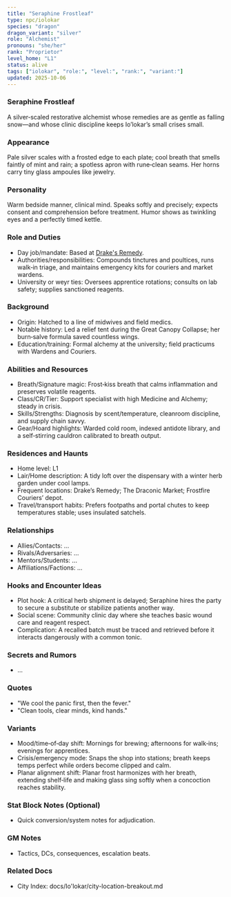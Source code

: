 ```yaml
---
title: "Seraphine Frostleaf"
type: npc/iolokar
species: "dragon"
dragon_variant: "silver"
role: "Alchemist"
pronouns: "she/her"
rank: "Proprietor"
level_home: "L1"
status: alive
tags: ["iolokar", "role:", "level:", "rank:", "variant:"]
updated: 2025-10-06
---
```

### Seraphine Frostleaf

A silver‑scaled restorative alchemist whose remedies are as gentle as falling snow—and whose clinic discipline keeps Io’lokar’s small crises small.

### Appearance

Pale silver scales with a frosted edge to each plate; cool breath that smells faintly of mint and rain; a spotless apron with rune‑clean seams. Her horns carry tiny glass ampoules like jewelry.

### Personality

Warm bedside manner, clinical mind. Speaks softly and precisely; expects consent and comprehension before treatment. Humor shows as twinkling eyes and a perfectly timed kettle.

### Role and Duties

- Day job/mandate: Based at [Drake's Remedy](docs/Io'lokar/Locations/drakes-remedy.md).
- Authorities/responsibilities: Compounds tinctures and poultices, runs walk‑in triage, and maintains emergency kits for couriers and market wardens.
- University or weyr ties: Oversees apprentice rotations; consults on lab safety; supplies sanctioned reagents.

### Background

- Origin: Hatched to a line of midwives and field medics.
- Notable history: Led a relief tent during the Great Canopy Collapse; her burn‑salve formula saved countless wings.
- Education/training: Formal alchemy at the university; field practicums with Wardens and Couriers.

### Abilities and Resources

- Breath/Signature magic: Frost‑kiss breath that calms inflammation and preserves volatile reagents.
- Class/CR/Tier: Support specialist with high Medicine and Alchemy; steady in crisis.
- Skills/Strengths: Diagnosis by scent/temperature, cleanroom discipline, and supply chain savvy.
- Gear/Hoard highlights: Warded cold room, indexed antidote library, and a self‑stirring cauldron calibrated to breath output.

### Residences and Haunts

- Home level: L1
- Lair/Home description: A tidy loft over the dispensary with a winter herb garden under cool lamps.
- Frequent locations: Drake’s Remedy; The Draconic Market; Frostfire Couriers’ depot.
- Travel/transport habits: Prefers footpaths and portal chutes to keep temperatures stable; uses insulated satchels.

### Relationships

- Allies/Contacts: ...
- Rivals/Adversaries: ...
- Mentors/Students: ...
- Affiliations/Factions: ...

### Hooks and Encounter Ideas

- Plot hook: A critical herb shipment is delayed; Seraphine hires the party to secure a substitute or stabilize patients another way.
- Social scene: Community clinic day where she teaches basic wound care and reagent respect.
- Complication: A recalled batch must be traced and retrieved before it interacts dangerously with a common tonic.

### Secrets and Rumors

- ...

### Quotes

- "We cool the panic first, then the fever."
- "Clean tools, clear minds, kind hands."

### Variants

- Mood/time‑of‑day shift: Mornings for brewing; afternoons for walk‑ins; evenings for apprentices.
- Crisis/emergency mode: Snaps the shop into stations; breath keeps temps perfect while orders become clipped and calm.
- Planar alignment shift: Planar frost harmonizes with her breath, extending shelf‑life and making glass sing softly when a concoction reaches stability.

### Stat Block Notes (Optional)

- Quick conversion/system notes for adjudication.

### GM Notes

- Tactics, DCs, consequences, escalation beats.

### Related Docs

- City Index: docs/Io'lokar/city-location-breakout.md

